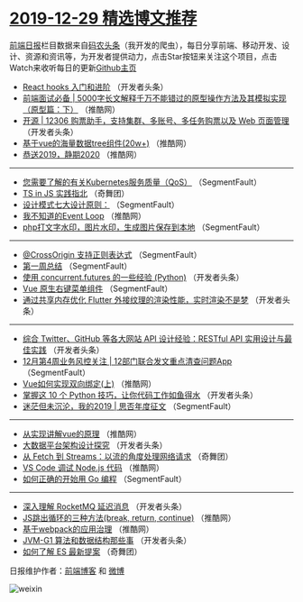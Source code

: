 # [2019-12-29 精选博文推荐](http://hao.caibaojian.com/date/2019/12/29)

[前端日报](http://caibaojian.com/c/news)栏目数据来自[码农头条](http://hao.caibaojian.com/)（我开发的爬虫），每日分享前端、移动开发、设计、资源和资讯等，为开发者提供动力，点击Star按钮来关注这个项目，点击Watch来收听每日的更新[Github主页](https://github.com/kujian/frontendDaily)
* [React hooks 入门和进阶](http://hao.caibaojian.com/134427.html) （开发者头条）
* [前端面试必备 | 5000字长文解释千万不能错过的原型操作方法及其模拟实现（原型篇：下）](http://hao.caibaojian.com/134461.html) （推酷网）
* [开源 | 12306 购票助手，支持集群、多账号、多任务购票以及 Web 页面管理](http://hao.caibaojian.com/134428.html) （开发者头条）
* [基于vue的海量数据tree组件(20w+)](http://hao.caibaojian.com/134447.html) （推酷网）
* [恭送2019，静期2020](http://hao.caibaojian.com/134465.html) （推酷网）

***
* [您需要了解的有关Kubernetes服务质量（QoS）](http://hao.caibaojian.com/134409.html) （SegmentFault）
* [TS in JS 实践指北](http://hao.caibaojian.com/134386.html) （奇舞团）
* [设计模式七大设计原则：](http://hao.caibaojian.com/134410.html) （SegmentFault）
* [我不知道的Event Loop](http://hao.caibaojian.com/134468.html) （推酷网）
* [php打文字水印，图片水印，生成图片保存到本地](http://hao.caibaojian.com/134411.html) （SegmentFault）

***
* [@CrossOrigin 支持正则表达式](http://hao.caibaojian.com/134412.html) （SegmentFault）
* [第一周总结](http://hao.caibaojian.com/134413.html) （SegmentFault）
* [使用 concurrent.futures 的一些经验 (Python)](http://hao.caibaojian.com/134424.html) （开发者头条）
* [Vue 原生右键菜单组件](http://hao.caibaojian.com/134403.html) （SegmentFault）
* [通过共享内存优化 Flutter 外接纹理的渲染性能，实时渲染不是梦](http://hao.caibaojian.com/134425.html) （开发者头条）

***
* [综合 Twitter、GitHub 等各大网站 API 设计经验：RESTful API 实用设计与最佳实践](http://hao.caibaojian.com/134426.html) （开发者头条）
* [12月第4周业务风控关注 | 12部门联合发文重点清查问题App](http://hao.caibaojian.com/134406.html) （SegmentFault）
* [Vue如何实现双向绑定(上)](http://hao.caibaojian.com/134445.html) （推酷网）
* [掌握这 10 个 Python 技巧，让你代码工作如鱼得水](http://hao.caibaojian.com/134417.html) （开发者头条）
* [迷茫但未沉沦，我的2019 | 思否年度征文](http://hao.caibaojian.com/134407.html) （SegmentFault）

***
* [从实现讲解vue的原理](http://hao.caibaojian.com/134446.html) （推酷网）
* [大数据平台架构设计探究](http://hao.caibaojian.com/134418.html) （开发者头条）
* [从 Fetch 到 Streams：以流的角度处理网络请求](http://hao.caibaojian.com/134463.html) （奇舞团）
* [VS Code 调试 Node.js 代码](http://hao.caibaojian.com/134435.html) （推酷网）
* [如何正确的开始用 Go 编程](http://hao.caibaojian.com/134408.html) （SegmentFault）

***
* [深入理解 RocketMQ 延迟消息](http://hao.caibaojian.com/134419.html) （开发者头条）
* [JS跳出循环的三种方法(break, return, continue)](http://hao.caibaojian.com/134436.html) （推酷网）
* [基于webpack的应用治理](http://hao.caibaojian.com/134448.html) （推酷网）
* [JVM-G1 算法和数据结构那些事](http://hao.caibaojian.com/134420.html) （开发者头条）
* [如何了解 ES 最新提案](http://hao.caibaojian.com/134467.html) （奇舞团）

日报维护作者：[前端博客](http://caibaojian.com/) 和 [微博](http://caibaojian.com/go/weibo)

![weixin](https://user-images.githubusercontent.com/3055447/38468989-651132ac-3b80-11e8-8e6b-15122322a9d7.png)